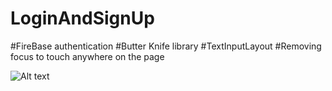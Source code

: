 # LoginAndSignUp
      
#FireBase authentication
#Butter Knife library
#TextInputLayout 
#Removing focus to touch anywhere on the page

![Alt text](C:\Users\Rozerin\Downloads\login.jpg?raw=true "Title")
